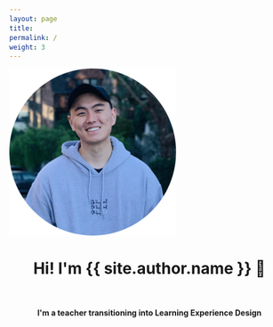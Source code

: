 ```yaml
---
layout: page
title: 
permalink: /
weight: 3
---
```

<!--![alt text](https://bit.ly/2TOsM7B "Building Image")-->

![me](/me.png)

# <center><strong> Hi! I'm {{ site.author.name }} :wave: </strong></center> <br>
#### <center><strong> I'm a teacher transitioning into Learning Experience Design</strong></center>


<!--
<div class="row">
{% include about/skills.html title="Programming Skills" source=site.data.programming-skills %}
{% include about/skills.html title="Other Skills" source=site.data.other-skills %}
</div>

<div class="row">
{% include about/timeline.html %}
</div>
-->